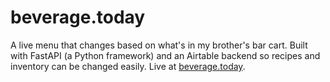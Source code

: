 # beverage.today
A live menu that changes based on what's in my brother's bar cart. Built with FastAPI (a Python framework) and an Airtable backend so recipes and inventory can be changed easily.
Live at <a href="https://beverage.today">beverage.today</a>.
